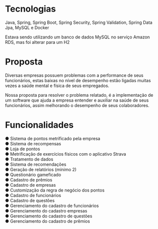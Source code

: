 <h1>Tecnologias</h1>
<p>Java, Spring, Spring Boot, Spring Security, Spring Validation, Spring Data Jpa, MySQL e Docker</p>

<p>Estava sendo utilizando um banco de dados MySQL no serviço Amazon RDS, mas foi alterar para um H2</p>

<h1>Proposta</h1>
<p>Diversas empresas possuem problemas com a performance de seus
funcionários, estas baixas no nível de desempenho estão ligadas muitas vezes a
saúde mental e física de seus empregados.</p>

<p>Nossa proposta para resolver o problema relatado, é a implementação de um
software que ajuda a empresa entender e auxiliar na saúde de seus funcionários,
assim melhorando o desempenho de seus colaboradores.</p>

<h1>Funcionalidades</h1>
●  Sistema de pontos metrificado pela empresa<br>
●  Sistema de recompensas<br>
●  Loja de pontos<br>
●  Metrificação de exercícios físicos com o aplicativo Strava<br>
●  Tratamento de dados<br>
●  Sistema de recomendações<br>
●  Geração de relatórios (mínimo 2)<br>
●  Questionário gameficado<br>
●  Cadastro de prêmios<br>
●  Cadastro de empresas<br>
●  Customização da regra de negócio dos pontos<br>
●  Cadastro de funcionários<br>
●  Cadastro de questões<br>
●  Gerenciamento do cadastro de funcionários<br>
●  Gerenciamento do cadastro empresas<br>
●  Gerenciamento do cadastro de questões<br>
●  Gerenciamento do cadastro de prêmios<br>
